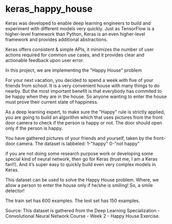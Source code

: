 # keras_happy_house

Keras was developed to enable deep learning engineers to build and experiment with different models very quickly. Just as TensorFlow is a higher-level framework than Python, Keras is an even higher-level framework and provides additional abstractions.

Keras offers consistent & simple APIs, it minimizes the number of user actions required for common use cases, and it provides clear and actionable feedback upon user error.

In this project, we are implementing the "Happy House" problem

For your next vacation, you decided to spend a week with five of your friends from school. It is a very convenient house with many things to do nearby. But the most important benefit is that everybody has commited to be happy when they are in the house. So anyone wanting to enter the house must prove their current state of happiness.

As a deep learning expert, to make sure the "Happy" rule is strictly applied, you are going to build an algorithm which that uses pictures from the front door camera to check if the person is happy or not. The door should open only if the person is happy.

You have gathered pictures of your friends and yourself, taken by the front-door camera. The dataset is labbeled: 1-"happy" 0-"not happy"

if you are not doing some research purpose work or developing some special kind of neural network, then go for Keras (trust me, I am a Keras fan!!). And it’s super easy to quickly build even very complex models in Keras.

This dataset can be used to solve the Happy House problem. Where, we allow a person to enter the house only if he/she is smiling! So, a smile detector!

The train set has 600 examples. The test set has 150 examples.

Source: This dataset is gathered from the Deep Learning Specialization - Convolutional Neural Network Course - Week 2 - Happy House Exercise.
